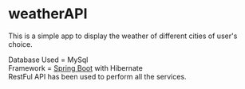 # weatherAPI

This is a simple app to display the weather of different cities of user's choice.

Database Used = MySql <br>
Framework = [Spring Boot] with Hibernate <br>
RestFul API has been used to perform all the services.

[Spring Boot]: http://projects.spring.io/spring-boot/

